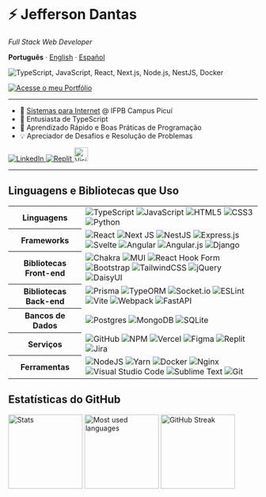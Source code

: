 # ⚡ Jefferson Dantas

_Full Stack Web Developer_

**Português** ·
[English](https://github.com/josejefferson/josejefferson/blob/main/README.en.md) ·
[Español](https://github.com/josejefferson/josejefferson/blob/main/README.es.md)

![TypeScript, JavaScript, React, Next.js, Node.js, NestJS, Docker](https://skillicons.dev/icons?i=ts,js,react,nextjs,nodejs,nestjs,docker)

[![Acesse o meu Portfólio](https://img.shields.io/badge/Acesse%20o%20meu%20Portf%C3%B3lio-%23000000.svg?style=for-the-badge&logo=vercel&logoColor=white)](https://jeffersondantas.vercel.app/)

---

- 🏫 [Sistemas para Internet](https://estudante.ifpb.edu.br/cursos/344/) @ IFPB Campus Picuí
- 🚀 Entusiasta de TypeScript
- 🌱 Aprendizado Rápido e Boas Práticas de Programação
- 💡 Apreciador de Desafios e Resolução de Problemas

<a href="https://www.linkedin.com/in/jose-jefferson/">
	<img src="https://img.shields.io/badge/linkedin-%230077B5.svg?style=for-the-badge&logo=linkedin&logoColor=white" alt="LinkedIn" />
</a>
<a href="https://replit.com/@JeffersonDantas">
	<img src="https://img.shields.io/badge/Replit-DD1200?style=for-the-badge&logo=Replit&logoColor=white" alt="Replit" />
</a>
<a href="https://jd-visitor-counter.adaptable.app/">
	<img height="28" src="https://jd-visitor-counter.adaptable.app/custom/github:josejefferson/count.svg" alt="Visitor counter" title="Visitor counter">
</a>

---

## Linguagens e Bibliotecas que Uso

<table>
	<tbody>
		<tr>
			<th>Linguagens</th>
			<td>
				<img src="https://img.shields.io/badge/typescript-%23007ACC.svg?style=for-the-badge&logo=typescript&logoColor=white" alt="TypeScript" />
				<img src="https://img.shields.io/badge/javascript-%23323330.svg?style=for-the-badge&logo=javascript&logoColor=%23F7DF1E" alt="JavaScript" />
				<img src="https://img.shields.io/badge/html5-%23E34F26.svg?style=for-the-badge&logo=html5&logoColor=white" alt="HTML5" />
				<img src="https://img.shields.io/badge/css3-%231572B6.svg?style=for-the-badge&logo=css3&logoColor=white" alt="CSS3" />
				<img src="https://img.shields.io/badge/python-3670A0?style=for-the-badge&logo=python&logoColor=ffdd54" alt="Python" />
			</td>
		</tr>
		<tr>
			<th>Frameworks</th>
			<td>
				<img src="https://img.shields.io/badge/react-%2320232a.svg?style=for-the-badge&logo=react&logoColor=%2361DAFB" alt="React" />
				<img src="https://img.shields.io/badge/Next-black?style=for-the-badge&logo=next.js&logoColor=white" alt="Next JS" />
				<img src="https://img.shields.io/badge/nestjs-%23E0234E.svg?style=for-the-badge&logo=nestjs&logoColor=white" alt="NestJS" />
				<img src="https://img.shields.io/badge/express.js-%23404d59.svg?style=for-the-badge&logo=express&logoColor=%2361DAFB" alt="Express.js" />
				<img src="https://img.shields.io/badge/svelte-%23f1413d.svg?style=for-the-badge&logo=svelte&logoColor=white" alt="Svelte" />
				<img src="https://img.shields.io/badge/angular-%23DD0031.svg?style=for-the-badge&logo=angular&logoColor=white" alt="Angular" />
				<img src="https://img.shields.io/badge/angular.js-%23E23237.svg?style=for-the-badge&logo=angularjs&logoColor=white" alt="Angular.js" />
				<img src="https://img.shields.io/badge/django-%23092E20.svg?style=for-the-badge&logo=django&logoColor=white" alt="Django" />
			</td>
		</tr>
		<tr>
			<th>Bibliotecas Front-end</th>
			<td>
				<img src="https://img.shields.io/badge/chakra-%234ED1C5.svg?style=for-the-badge&logo=chakraui&logoColor=white" alt="Chakra" />
				<img src="https://img.shields.io/badge/MUI-%230081CB.svg?style=for-the-badge&logo=mui&logoColor=white" alt="MUI" />
				<img src="https://img.shields.io/badge/React%20Hook%20Form-%23EC5990.svg?style=for-the-badge&logo=reacthookform&logoColor=white" alt="React Hook Form" />
				<img src="https://img.shields.io/badge/bootstrap-%238511FA.svg?style=for-the-badge&logo=bootstrap&logoColor=white" alt="Bootstrap" />
				<img src="https://img.shields.io/badge/tailwindcss-%2338B2AC.svg?style=for-the-badge&logo=tailwind-css&logoColor=white" alt="TailwindCSS" />
				<img src="https://img.shields.io/badge/jquery-%230769AD.svg?style=for-the-badge&logo=jquery&logoColor=white" alt="jQuery" />
				<img src="https://img.shields.io/badge/daisyui-5A0EF8?style=for-the-badge&logo=daisyui&logoColor=white" alt="DaisyUI" />
			</td>
		</tr>
		<tr>
			<th>Bibliotecas Back-end</th>
			<td>
				<img src="https://img.shields.io/badge/Prisma-3982CE?style=for-the-badge&logo=Prisma&logoColor=white" alt="Prisma" />
				<img src="https://img.shields.io/badge/TypeORM-fe110a?style=for-the-badge&logo=TypeORM&logoColor=white" alt="TypeORM" />
				<img src="https://img.shields.io/badge/Socket.io-black?style=for-the-badge&logo=socket.io&badgeColor=010101" alt="Socket.io" />
				<img src="https://img.shields.io/badge/ESLint-4B3263?style=for-the-badge&logo=eslint&logoColor=white" alt="ESLint" />
				<img src="https://img.shields.io/badge/vite-%23646CFF.svg?style=for-the-badge&logo=vite&logoColor=white" alt="Vite" />
				<img src="https://img.shields.io/badge/webpack-%238DD6F9.svg?style=for-the-badge&logo=webpack&logoColor=black" alt="Webpack" />
				<img src="https://img.shields.io/badge/FastAPI-005571?style=for-the-badge&logo=fastapi" alt="FastAPI" />
			</td>
		</tr>
		<tr>
			<th>Bancos de Dados</th>
			<td>
				<img src="https://img.shields.io/badge/postgres-%23316192.svg?style=for-the-badge&logo=postgresql&logoColor=white" alt="Postgres" />
				<img src="https://img.shields.io/badge/MongoDB-%234ea94b.svg?style=for-the-badge&logo=mongodb&logoColor=white" alt="MongoDB" />
				<img src="https://img.shields.io/badge/sqlite-%2307405e.svg?style=for-the-badge&logo=sqlite&logoColor=white" alt="SQLite" />
			</td>
		</tr>
		<tr>
			<th>Serviços</th>
			<td>
				<img src="https://img.shields.io/badge/github-%23121011.svg?style=for-the-badge&logo=github&logoColor=white" alt="GitHub" />
				<img src="https://img.shields.io/badge/NPM-%23CB3837.svg?style=for-the-badge&logo=npm&logoColor=white" alt="NPM" />
				<img src="https://img.shields.io/badge/vercel-%23000000.svg?style=for-the-badge&logo=vercel&logoColor=white" alt="Vercel" />
				<img src="https://img.shields.io/badge/figma-%23F24E1E.svg?style=for-the-badge&logo=figma&logoColor=white" alt="Figma" />
				<img src="https://img.shields.io/badge/Replit-DD1200?style=for-the-badge&logo=Replit&logoColor=white" alt="Replit" />
				<img src="https://img.shields.io/badge/jira-%230A0FFF.svg?style=for-the-badge&logo=jira&logoColor=white" alt="Jira" />
			</td>
		</tr>
		<tr>
			<th>Ferramentas</th>
			<td>
				<img src="https://img.shields.io/badge/node.js-6DA55F?style=for-the-badge&logo=node.js&logoColor=white" alt="NodeJS" />
				<img src="https://img.shields.io/badge/yarn-%232C8EBB.svg?style=for-the-badge&logo=yarn&logoColor=white" alt="Yarn" />
				<img src="https://img.shields.io/badge/docker-%230db7ed.svg?style=for-the-badge&logo=docker&logoColor=white" alt="Docker" />
				<img src="https://img.shields.io/badge/nginx-%23009639.svg?style=for-the-badge&logo=nginx&logoColor=white" alt="Nginx" />
				<img src="https://img.shields.io/badge/Visual%20Studio%20Code-0078d7.svg?style=for-the-badge&logo=visual-studio-code&logoColor=white" alt="Visual Studio Code" />
				<img src="https://img.shields.io/badge/sublime_text-%23575757.svg?style=for-the-badge&logo=sublime-text&logoColor=important" alt="Sublime Text" />
				<img src="https://img.shields.io/badge/git-%23F05033.svg?style=for-the-badge&logo=git&logoColor=white" alt="Git" />
			</td>
		</tr>
	</tbody>
</table>

## Estatísticas do GitHub

<div>
	<img height="150em" src="https://github-readme-stats.vercel.app/api?username=josejefferson&show_icons=true&theme=gruvbox&include_all_commits=true&count_private=true" alt="Stats">
	<img height="150em" src="https://github-readme-stats.vercel.app/api/top-langs/?username=josejefferson&layout=compact&langs_count=7&theme=gruvbox" alt="Most used languages">
	<img height="150em" src="https://github-readme-streak-stats.herokuapp.com/?user=josejefferson&theme=dark&background=282828&border=e4e2e2&stroke=555555&ring=d8a52e&currStreakLabel=fd8019&sideNums=8ec07c&sideLabels=8ec07c&currStreakNum=8ec07c" alt="GitHub Streak">
</div>
